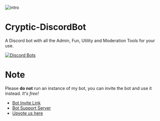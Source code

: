 ![intro](https://cdn.discordapp.com/icons/342990763782701057/a6f23bfb15f2d8b632ec68053812b1d6.webp)

# Cryptic-DiscordBot
A Discord bot with all the Admin, Fun, Utility and Moderation Tools for your use.

[![Discord Bots](https://discordbots.org/api/widget/362865330944737281.png)](https://discordbots.org/bot/362865330944737281)

# Note
Please **do not** run an instance of my bot, you can invite the bot and use it instead. *It's free!*

* [Bot Invite Link](https://discordapp.com/oauth2/authorize?client_id=362865330944737281&scope=bot&permissions=2146958591)
* [Bot Support Server](https://discordapp.com/invite/HDWm9Cb)
* [Upvote us here](https://discordbots.org/bot/362865330944737281)
